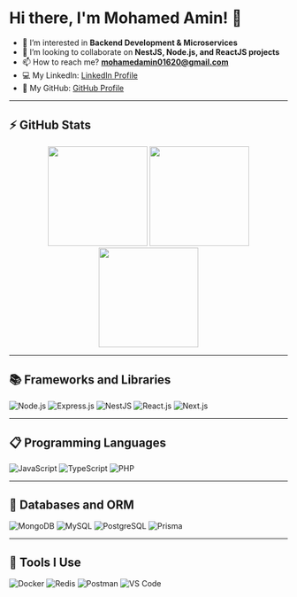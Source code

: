 # Hi there, I'm Mohamed Amin! 👋

- 👀 I’m interested in **Backend Development & Microservices**
- 💞️ I’m looking to collaborate on **NestJS, Node.js, and ReactJS projects**
- 📫 How to reach me? **mohamedamin01620@gmail.com**
- 💻 My LinkedIn: [LinkedIn Profile](https://www.linkedin.com/in/mohamed-amin-b67019216/)
- 🐙 My GitHub: [GitHub Profile](https://github.com/mohamedamin12)

---

## ⚡ GitHub Stats

<p align="center">
  <img 
    src="https://github-readme-stats.vercel.app/api?username=mohamedamin12&show_icons=true&count_private=true&include_all_commits=true&theme=react&border_color=199260&bg_color=0D1117&title_color=B6E7D8&icon_color=F8D866" 
    height="180"
  />
  <img 
    src="https://github-readme-streak-stats.herokuapp.com?user=mohamedamin12&theme=react&date_format=M%20j%5B%2C%20Y%5D&background=0D1117&ring=199260&currStreakLabel=B6E7D8" 
    height="180"
  />
  <img 
    src="https://github-readme-stats.vercel.app/api/top-langs/?username=mohamedamin12&layout=compact&langs_count=8&theme=react&border_color=199260&bg_color=0D1117&title_color=B6E7D8" 
    height="180"
  />
</p>

---

## 📚 Frameworks and Libraries

![Node.js](https://img.shields.io/badge/node.js-6DA55F?style=for-the-badge&logo=node.js&logoColor=white)
![Express.js](https://img.shields.io/badge/express.js-%23404d59.svg?style=for-the-badge&logo=express&logoColor=%2361DAFB)
![NestJS](https://img.shields.io/badge/nestjs-%23E0234E.svg?style=for-the-badge&logo=nestjs&logoColor=white)
![React.js](https://img.shields.io/badge/react.js-61DAFB?style=for-the-badge&logo=react&logoColor=black)
![Next.js](https://img.shields.io/badge/next.js-black?style=for-the-badge&logo=next.js)

---

## 📋 Programming Languages

![JavaScript](https://img.shields.io/badge/javascript-%23323330.svg?style=for-the-badge&logo=javascript&logoColor=%23F7DF1E)
![TypeScript](https://img.shields.io/badge/typescript-%23007ACC.svg?style=for-the-badge&logo=typescript&logoColor=white)
![PHP](https://img.shields.io/badge/php-%23777BB4.svg?style=for-the-badge&logo=php&logoColor=white)

---

## 💾 Databases and ORM

![MongoDB](https://img.shields.io/badge/MongoDB-%234ea94b.svg?style=for-the-badge&logo=mongodb&logoColor=white)
![MySQL](https://img.shields.io/badge/MySQL-%2300758F.svg?style=for-the-badge&logo=mysql&logoColor=white)
![PostgreSQL](https://img.shields.io/badge/PostgreSQL-%23316192.svg?style=for-the-badge&logo=postgresql&logoColor=white)
![Prisma](https://img.shields.io/badge/Prisma-2D3748?style=for-the-badge&logo=prisma&logoColor=white)

---

## 🚀 Tools I Use

![Docker](https://img.shields.io/badge/docker-%230db7ed.svg?style=for-the-badge&logo=docker&logoColor=white)
![Redis](https://img.shields.io/badge/redis-%23DD0031.svg?style=for-the-badge&logo=redis&logoColor=white)
![Postman](https://img.shields.io/badge/Postman-FF6C37?style=for-the-badge&logo=postman&logoColor=white)
![VS Code](https://img.shields.io/badge/VSCode-0078d7.svg?style=for-the-badge&logo=visual-studio-code&logoColor=white)



